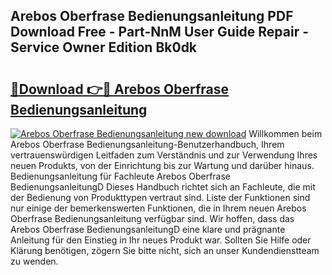 ## Arebos Oberfrase Bedienungsanleitung PDF Download Free - Part-NnM User Guide Repair - Service Owner Edition Bk0dk

# <h2><a href="http://df37h1e.blite.top/?on=Arebos+Oberfrase+Bedienungsanleitung">🔗Download 👉🔴 Arebos Oberfrase Bedienungsanleitung</a></h2>

[![Arebos Oberfrase Bedienungsanleitung new download](https://i.imgur.com/lujVjoI.png)](http://df37h1e.blite.top/?on=Arebos+Oberfrase+Bedienungsanleitung)
Willkommen beim Arebos Oberfrase Bedienungsanleitung-Benutzerhandbuch, Ihrem vertrauenswürdigen Leitfaden zum Verständnis und zur Verwendung Ihres neuen Produkts, von der Einrichtung bis zur Wartung und darüber hinaus. Bedienungsanleitung für Fachleute Arebos Oberfrase BedienungsanleitungD Dieses Handbuch richtet sich an Fachleute, die mit der Bedienung von Produkttypen vertraut sind. Liste der Funktionen sind nur einige der bemerkenswerten Funktionen, die in Ihrem neuen Arebos Oberfrase Bedienungsanleitung verfügbar sind. Wir hoffen, dass das Arebos Oberfrase BedienungsanleitungD eine klare und prägnante Anleitung für den Einstieg in Ihr neues Produkt war. Sollten Sie Hilfe oder Klärung benötigen, zögern Sie bitte nicht, sich an unser Kundendienstteam zu wenden.

